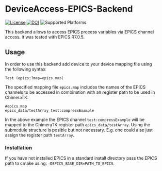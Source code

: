 # DeviceAccess-EPICS-Backend

[![License](https://img.shields.io/badge/license-LGPLv3-blue.svg)](https://www.gnu.org/licenses/lgpl-3.0.html)
[![DOI](https://rodare.hzdr.de/badge/DOI/10.14278/rodare.3333.svg)](https://doi.org/10.14278/rodare.3333)
![Supported Platforms][api-platforms]

[api-platforms]: https://img.shields.io/badge/platforms-linux%20-blue.svg "Supported Platforms"

This backend allows to access EPICS process variables via EPICS channel access.
It was tested with EPICS R7.0.5.

## Usage

In order to use this backend add device to your device mapping file using the following syntax:
    
    Test (epics:?map=epics.map)
    
The specified mapping file `epics.map` includes the names of the EPICS channels to be accessed in combination with an register path to be used in ChimeraTK:

    #epics.map
    epics_data/testArray test:compressExample
    
In the above example the EPICS channel `test:compressExample` will be mapped to the ChimeraTK register path `epics_data/testArray`.
Using the submodule structure is posible but not necessary. E.g. one could also just assign the register path `testArray`.
    
### Installation

If you have not installed EPICS in a standard install directory pass the EPICS path to cmake using:
`-DEPICS_BASE_DIR=PATH_TO_EPICS`.
